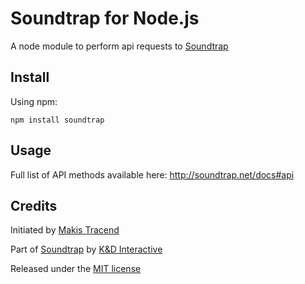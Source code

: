 # Soundtrap for Node.js

A node module to perform api requests to [Soundtrap](http://soundtrap.net/)


## Install

Using npm:
```
npm install soundtrap
```


## Usage

Full list of API methods available here: http://soundtrap.net/docs#api


## Credits

Initiated by [Makis Tracend](http://github.com/tracend)

Part of [Soundtrap](http://soundtrap.net/) by [K&D Interactive](http://kdi.co/)

Released under the [MIT license](http://makesites.org/licenses/MIT)
